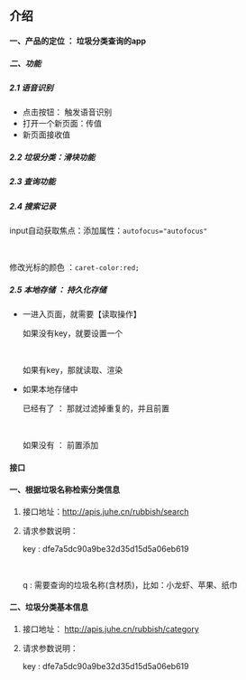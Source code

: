 ## 介绍   

#### 一、产品的定位  ：  垃圾分类查询的app

##### 二、功能

##### 2.1 语音识别

- 点击按钮： 触发语音识别
- 打开一个新页面：传值
-  新页面接收值

##### 2.2 垃圾分类：滑块功能

##### 2.3 查询功能

##### 2.4 搜索记录

input自动获取焦点：添加属性：`autofocus="autofocus"`

<br>

修改光标的颜色 ：`caret-color:red;`

##### 2.5 本地存储 ： 持久化存储

- 一进入页面，就需要【读取操作】

  如果没有key，就要设置一个

  <br>
  
  如果有key，那就读取、渲染

- 如果本地存储中

  已经有了 ： 那就过滤掉重复的，并且前置

  <br>
  
  如果没有 ： 前置添加

#### 

#### 接口

#### 一、根据垃圾名称检索分类信息

1. 接口地址：http://apis.juhe.cn/rubbish/search

2. 请求参数说明：

    key : dfe7a5dc90a9be32d35d15d5a06eb619

   <br>
   
      q : 需要查询的垃圾名称(含材质)，比如：小龙虾、苹果、纸巾

#### 二、垃圾分类基本信息

1. 接口地址： http://apis.juhe.cn/rubbish/category

2. 请求参数说明：

   key : dfe7a5dc90a9be32d35d15d5a06eb619


